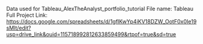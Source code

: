 Data used for Tableau_AlexTheAnalyst_portfolio_tutorial
File name: Tableau Full Project
Link: https://docs.google.com/spreadsheets/d/1gfIKwYp4iKV18DZW_OotF0x0Ie19sMlt/edit?usp=drive_link&ouid=115718992812633859499&rtpof=true&sd=true
